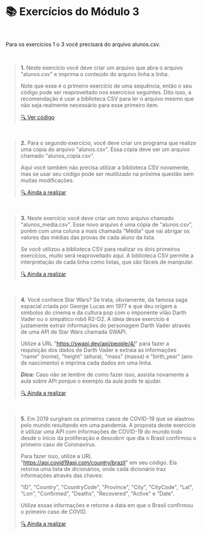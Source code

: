 # :books: Exercícios do Módulo 3

<br>

Para os exercícios 1 o 3 você precisará do arquivo alunos.csv.

<br>

> **1.** Neste exercício você deve criar um arquivo que abra o arquivo "alunos.csv" e imprima o conteúdo do arquivo linha a linha.
>
> Note que esse é o primeiro exercício de uma sequência, então o seu código pode ser reaproveitado nos exercícios seguintes. Dito isso, a recomendação é usar a biblioteca CSV para ler o arquivo mesmo que não seja realmente necessário para esse primeiro item.
> 
> [:mag: Ver código](Exercicio1.ipynb)
>    

<br>

> **2.** Para o segundo exercício, você deve criar um programa que realize uma cópia do arquivo "alunos.csv". Essa cópia deve ser um arquivo chamado "alunos_copia.csv".
>
> Aqui você também não precisa utilizar a biblioteca CSV novamente, mas se usar seu código pode ser reutilizado na próxima questão sem muitas modificações.
>
> [:mag: Ainda a realizar]()
>  

<br>

> **3.** Neste exercício você deve criar um novo arquivo chamado "alunos_media.csv". Esse novo arquivo é uma cópia de "alunos.csv", porém com uma coluna a mais chamada "Média" que vai abrigar os valores das médias das provas de cada aluno da lista.
>
> Se você utilizou a biblioteca CSV para realizar os dois primeiros exercícios, muito será reaproveitado aqui. A biblioteca CSV permite a interpretação de cada linha como listas, que são fáceis de manipular.
>
> [:mag: Ainda a realizar]()
>  

<br>

> **4.** Você conhece Star Wars? Se trata, obviamente, da famosa saga espacial criada por George Lucas em 1977 e que deu origem a símbolos do cinema e da cultura pop com o imponente vilão Darth Vader ou o simpático robô R2-D2. A ideia desse exercício é justamente extrair informações do personagem Darth Vader através de uma API de Star Wars chamada SWAPI.
>
> Utilize a URL "https://swapi.dev/api/people/4/" para fazer a requisição dos dados de Darth Vader e extraia as informações "name" (nome), "height" (altura), "mass" (massa) e "birth_year" (ano de nascimento) e imprima cada dados em uma linha.
>
> __*Dica:*__ Caso não se lembre de como fazer isso, assista novamente a aula sobre API porque o exemplo da aula pode te ajudar.
>
> [:mag: Ainda a realizar]()

<br>

> **5.** Em 2019 surgiram os primeiros casos de COVID-19 que se alastrou pelo mundo resultando em uma pandemia. A proposta deste exercício é utilizar uma API com informações de COVID-19 do mundo todo desde o início da proliferação e descobrir que dia o Brasil confirmou o primeiro caso de Coronavírus.
>
> Para fazer isso, utilize a URL "https://api.covid19api.com/country/brazil" em seu código. Ela retorna uma lista de dicionários, onde cada dicionário traz informações através das chaves:
>
> "ID", "Country", "CountryCode", "Province", "City", "CityCode", "Lat", "Lon", "Confirmed", "Deaths", "Recovered", "Active" e "Date".
>
> Utilize essas informações e retorne a data em que o Brasil confirmou o primeiro caso de COVID.
>
> [:mag: Ainda a realizar]()



